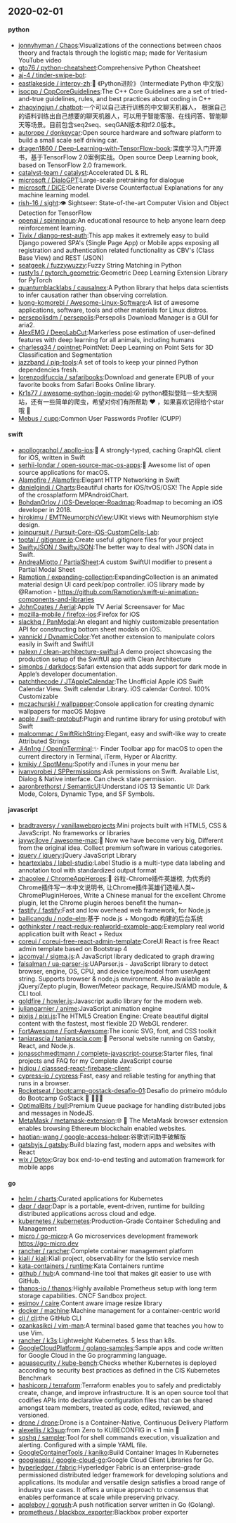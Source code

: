 ## 2020-02-01

#### python
* [jonnyhyman / Chaos](https://github.com/jonnyhyman/Chaos):Visualizations of the connections between chaos theory and fractals through the logistic map; made for Veritasium YouTube video
* [gto76 / python-cheatsheet](https://github.com/gto76/python-cheatsheet):Comprehensive Python Cheatsheet
* [aj-4 / tinder-swipe-bot](https://github.com/aj-4/tinder-swipe-bot):
* [eastlakeside / interpy-zh](https://github.com/eastlakeside/interpy-zh):📘
《Python进阶》（Intermediate Python 中文版）
* [isocpp / CppCoreGuidelines](https://github.com/isocpp/CppCoreGuidelines):The C++ Core Guidelines are a set of tried-and-true guidelines, rules, and best practices about coding in C++
* [zhaoyingjun / chatbot](https://github.com/zhaoyingjun/chatbot):一个可以自己进行训练的中文聊天机器人， 根据自己的语料训练出自己想要的聊天机器人，可以用于智能客服、在线问答、智能聊天等场景。目前包含seq2seq、seqGAN版本和tf2.0版本。
* [autorope / donkeycar](https://github.com/autorope/donkeycar):Open source hardware and software platform to build a small scale self driving car.
* [dragen1860 / Deep-Learning-with-TensorFlow-book](https://github.com/dragen1860/Deep-Learning-with-TensorFlow-book):深度学习入门开源书，基于TensorFlow 2.0案例实战。Open source Deep Learning book, based on TensorFlow 2.0 framework.
* [catalyst-team / catalyst](https://github.com/catalyst-team/catalyst):Accelerated DL & RL
* [microsoft / DialoGPT](https://github.com/microsoft/DialoGPT):Large-scale pretraining for dialogue
* [microsoft / DiCE](https://github.com/microsoft/DiCE):Generate Diverse Counterfactual Explanations for any machine learning model.
* [rish-16 / sight](https://github.com/rish-16/sight):👁
Sightseer: State-of-the-art Computer Vision and Object Detection for TensorFlow
* [openai / spinningup](https://github.com/openai/spinningup):An educational resource to help anyone learn deep reinforcement learning.
* [Tivix / django-rest-auth](https://github.com/Tivix/django-rest-auth):This app makes it extremely easy to build Django powered SPA's (Single Page App) or Mobile apps exposing all registration and authentication related functionality as CBV's (Class Base View) and REST (JSON)
* [seatgeek / fuzzywuzzy](https://github.com/seatgeek/fuzzywuzzy):Fuzzy String Matching in Python
* [rusty1s / pytorch_geometric](https://github.com/rusty1s/pytorch_geometric):Geometric Deep Learning Extension Library for PyTorch
* [quantumblacklabs / causalnex](https://github.com/quantumblacklabs/causalnex):A Python library that helps data scientists to infer causation rather than observing correlation.
* [luong-komorebi / Awesome-Linux-Software](https://github.com/luong-komorebi/Awesome-Linux-Software):A list of awesome applications, software, tools and other materials for Linux distros.
* [persepolisdm / persepolis](https://github.com/persepolisdm/persepolis):Persepolis Download Manager is a GUI for aria2.
* [AlexEMG / DeepLabCut](https://github.com/AlexEMG/DeepLabCut):Markerless pose estimation of user-defined features with deep learning for all animals, including humans
* [charlesq34 / pointnet](https://github.com/charlesq34/pointnet):PointNet: Deep Learning on Point Sets for 3D Classification and Segmentation
* [jazzband / pip-tools](https://github.com/jazzband/pip-tools):A set of tools to keep your pinned Python dependencies fresh.
* [lorenzodifuccia / safaribooks](https://github.com/lorenzodifuccia/safaribooks):Download and generate EPUB of your favorite books from Safari Books Online library.
* [Kr1s77 / awesome-python-login-model](https://github.com/Kr1s77/awesome-python-login-model):😮
python模拟登陆一些大型网站，还有一些简单的爬虫，希望对你们有所帮助
❤️
，如果喜欢记得给个star哦
🌟
* [Mebus / cupp](https://github.com/Mebus/cupp):Common User Passwords Profiler (CUPP)

#### swift
* [apollographql / apollo-ios](https://github.com/apollographql/apollo-ios):📱
A strongly-typed, caching GraphQL client for iOS, written in Swift
* [serhii-londar / open-source-mac-os-apps](https://github.com/serhii-londar/open-source-mac-os-apps):🚀
Awesome list of open source applications for macOS.
* [Alamofire / Alamofire](https://github.com/Alamofire/Alamofire):Elegant HTTP Networking in Swift
* [danielgindi / Charts](https://github.com/danielgindi/Charts):Beautiful charts for iOS/tvOS/OSX! The Apple side of the crossplatform MPAndroidChart.
* [BohdanOrlov / iOS-Developer-Roadmap](https://github.com/BohdanOrlov/iOS-Developer-Roadmap):Roadmap to becoming an iOS developer in 2018.
* [hirokimu / EMTNeumorphicView](https://github.com/hirokimu/EMTNeumorphicView):UIKit views with Neumorphism style design.
* [joinpursuit / Pursuit-Core-iOS-CustomCells-Lab](https://github.com/joinpursuit/Pursuit-Core-iOS-CustomCells-Lab):
* [toptal / gitignore.io](https://github.com/toptal/gitignore.io):Create useful .gitignore files for your project
* [SwiftyJSON / SwiftyJSON](https://github.com/SwiftyJSON/SwiftyJSON):The better way to deal with JSON data in Swift.
* [AndreaMiotto / PartialSheet](https://github.com/AndreaMiotto/PartialSheet):A custom SwiftUI modifier to present a Partial Modal Sheet
* [Ramotion / expanding-collection](https://github.com/Ramotion/expanding-collection):ExpandingCollection is an animated material design UI card peek/pop controller. iOS library made by @Ramotion - https://github.com/Ramotion/swift-ui-animation-components-and-libraries
* [JohnCoates / Aerial](https://github.com/JohnCoates/Aerial):Apple TV Aerial Screensaver for Mac
* [mozilla-mobile / firefox-ios](https://github.com/mozilla-mobile/firefox-ios):Firefox for iOS
* [slackhq / PanModal](https://github.com/slackhq/PanModal):An elegant and highly customizable presentation API for constructing bottom sheet modals on iOS.
* [yannickl / DynamicColor](https://github.com/yannickl/DynamicColor):Yet another extension to manipulate colors easily in Swift and SwiftUI
* [nalexn / clean-architecture-swiftui](https://github.com/nalexn/clean-architecture-swiftui):A demo project showcasing the production setup of the SwiftUI app with Clean Architecture
* [simonbs / darkdocs](https://github.com/simonbs/darkdocs):Safari extension that adds support for dark mode in Apple’s developer documentation.
* [patchthecode / JTAppleCalendar](https://github.com/patchthecode/JTAppleCalendar):The Unofficial Apple iOS Swift Calendar View. Swift calendar Library. iOS calendar Control. 100% Customizable
* [mczachurski / wallpapper](https://github.com/mczachurski/wallpapper):Console application for creating dynamic wallpapers for macOS Mojave
* [apple / swift-protobuf](https://github.com/apple/swift-protobuf):Plugin and runtime library for using protobuf with Swift
* [malcommac / SwiftRichString](https://github.com/malcommac/SwiftRichString):Elegant, easy and swift-like way to create Attributed Strings
* [Ji4n1ng / OpenInTerminal](https://github.com/Ji4n1ng/OpenInTerminal):✨
Finder Toolbar app for macOS to open the current directory in Terminal, iTerm, Hyper or Alacritty.
* [kmikiy / SpotMenu](https://github.com/kmikiy/SpotMenu):Spotify and iTunes in your menu bar
* [ivanvorobei / SPPermissions](https://github.com/ivanvorobei/SPPermissions):Ask permissions on Swift. Available List, Dialog & Native interface. Can check state permission.
* [aaronbrethorst / SemanticUI](https://github.com/aaronbrethorst/SemanticUI):Understand iOS 13 Semantic UI: Dark Mode, Colors, Dynamic Type, and SF Symbols.

#### javascript
* [bradtraversy / vanillawebprojects](https://github.com/bradtraversy/vanillawebprojects):Mini projects built with HTML5, CSS & JavaScript. No frameworks or libraries
* [jaywcjlove / awesome-mac](https://github.com/jaywcjlove/awesome-mac): Now we have become very big, Different from the original idea. Collect premium software in various categories.
* [jquery / jquery](https://github.com/jquery/jquery):jQuery JavaScript Library
* [heartexlabs / label-studio](https://github.com/heartexlabs/label-studio):Label Studio is a multi-type data labeling and annotation tool with standardized output format
* [zhaoolee / ChromeAppHeroes](https://github.com/zhaoolee/ChromeAppHeroes):🌈
谷粒-Chrome插件英雄榜, 为优秀的Chrome插件写一本中文说明书, 让Chrome插件英雄们造福人类~ ChromePluginHeroes, Write a Chinese manual for the excellent Chrome plugin, let the Chrome plugin heroes benefit the human~
* [fastify / fastify](https://github.com/fastify/fastify):Fast and low overhead web framework, for Node.js
* [bailicangdu / node-elm](https://github.com/bailicangdu/node-elm):基于 node.js + Mongodb 构建的后台系统
* [gothinkster / react-redux-realworld-example-app](https://github.com/gothinkster/react-redux-realworld-example-app):Exemplary real world application built with React + Redux
* [coreui / coreui-free-react-admin-template](https://github.com/coreui/coreui-free-react-admin-template):CoreUI React is free React admin template based on Bootstrap 4
* [jacomyal / sigma.js](https://github.com/jacomyal/sigma.js):A JavaScript library dedicated to graph drawing
* [faisalman / ua-parser-js](https://github.com/faisalman/ua-parser-js):UAParser.js - JavaScript library to detect browser, engine, OS, CPU, and device type/model from userAgent string. Supports browser & node.js environment. Also available as jQuery/Zepto plugin, Bower/Meteor package, RequireJS/AMD module, & CLI tool.
* [goldfire / howler.js](https://github.com/goldfire/howler.js):Javascript audio library for the modern web.
* [juliangarnier / anime](https://github.com/juliangarnier/anime):JavaScript animation engine
* [pixijs / pixi.js](https://github.com/pixijs/pixi.js):The HTML5 Creation Engine: Create beautiful digital content with the fastest, most flexible 2D WebGL renderer.
* [FortAwesome / Font-Awesome](https://github.com/FortAwesome/Font-Awesome):The iconic SVG, font, and CSS toolkit
* [taniarascia / taniarascia.com](https://github.com/taniarascia/taniarascia.com):💾
Personal website running on Gatsby, React, and Node.js.
* [jonasschmedtmann / complete-javascript-course](https://github.com/jonasschmedtmann/complete-javascript-course):Starter files, final projects and FAQ for my Complete JavaScript course
* [hidjou / classsed-react-firebase-client](https://github.com/hidjou/classsed-react-firebase-client):
* [cypress-io / cypress](https://github.com/cypress-io/cypress):Fast, easy and reliable testing for anything that runs in a browser.
* [Rocketseat / bootcamp-gostack-desafio-01](https://github.com/Rocketseat/bootcamp-gostack-desafio-01):Desafio do primeiro módulo do Bootcamp GoStack
🚀
👨🏻‍🚀
* [OptimalBits / bull](https://github.com/OptimalBits/bull):Premium Queue package for handling distributed jobs and messages in NodeJS.
* [MetaMask / metamask-extension](https://github.com/MetaMask/metamask-extension):🌐
🔌
The MetaMask browser extension enables browsing Ethereum blockchain enabled websites.
* [haotian-wang / google-access-helper](https://github.com/haotian-wang/google-access-helper):谷歌访问助手破解版
* [gatsbyjs / gatsby](https://github.com/gatsbyjs/gatsby):Build blazing fast, modern apps and websites with React
* [wix / Detox](https://github.com/wix/Detox):Gray box end-to-end testing and automation framework for mobile apps

#### go
* [helm / charts](https://github.com/helm/charts):Curated applications for Kubernetes
* [dapr / dapr](https://github.com/dapr/dapr):Dapr is a portable, event-driven, runtime for building distributed applications across cloud and edge.
* [kubernetes / kubernetes](https://github.com/kubernetes/kubernetes):Production-Grade Container Scheduling and Management
* [micro / go-micro](https://github.com/micro/go-micro):A Go microservices development framework https://go-micro.dev
* [rancher / rancher](https://github.com/rancher/rancher):Complete container management platform
* [kiali / kiali](https://github.com/kiali/kiali):Kiali project, observability for the Istio service mesh
* [kata-containers / runtime](https://github.com/kata-containers/runtime):Kata Containers runtime
* [github / hub](https://github.com/github/hub):A command-line tool that makes git easier to use with GitHub.
* [thanos-io / thanos](https://github.com/thanos-io/thanos):Highly available Prometheus setup with long term storage capabilities. CNCF Sandbox project.
* [esimov / caire](https://github.com/esimov/caire):Content aware image resize library
* [docker / machine](https://github.com/docker/machine):Machine management for a container-centric world
* [cli / cli](https://github.com/cli/cli):the GitHub CLI
* [ozankasikci / vim-man](https://github.com/ozankasikci/vim-man):A terminal based game that teaches you how to use Vim.
* [rancher / k3s](https://github.com/rancher/k3s):Lightweight Kubernetes. 5 less than k8s.
* [GoogleCloudPlatform / golang-samples](https://github.com/GoogleCloudPlatform/golang-samples):Sample apps and code written for Google Cloud in the Go programming language.
* [aquasecurity / kube-bench](https://github.com/aquasecurity/kube-bench):Checks whether Kubernetes is deployed according to security best practices as defined in the CIS Kubernetes Benchmark
* [hashicorp / terraform](https://github.com/hashicorp/terraform):Terraform enables you to safely and predictably create, change, and improve infrastructure. It is an open source tool that codifies APIs into declarative configuration files that can be shared amongst team members, treated as code, edited, reviewed, and versioned.
* [drone / drone](https://github.com/drone/drone):Drone is a Container-Native, Continuous Delivery Platform
* [alexellis / k3sup](https://github.com/alexellis/k3sup):from Zero to KUBECONFIG in < 1 min
🚀
* [sqshq / sampler](https://github.com/sqshq/sampler):Tool for shell commands execution, visualization and alerting. Configured with a simple YAML file.
* [GoogleContainerTools / kaniko](https://github.com/GoogleContainerTools/kaniko):Build Container Images In Kubernetes
* [googleapis / google-cloud-go](https://github.com/googleapis/google-cloud-go):Google Cloud Client Libraries for Go.
* [hyperledger / fabric](https://github.com/hyperledger/fabric):Hyperledger Fabric is an enterprise-grade permissioned distributed ledger framework for developing solutions and applications. Its modular and versatile design satisfies a broad range of industry use cases. It offers a unique approach to consensus that enables performance at scale while preserving privacy.
* [appleboy / gorush](https://github.com/appleboy/gorush):A push notification server written in Go (Golang).
* [prometheus / blackbox_exporter](https://github.com/prometheus/blackbox_exporter):Blackbox prober exporter
